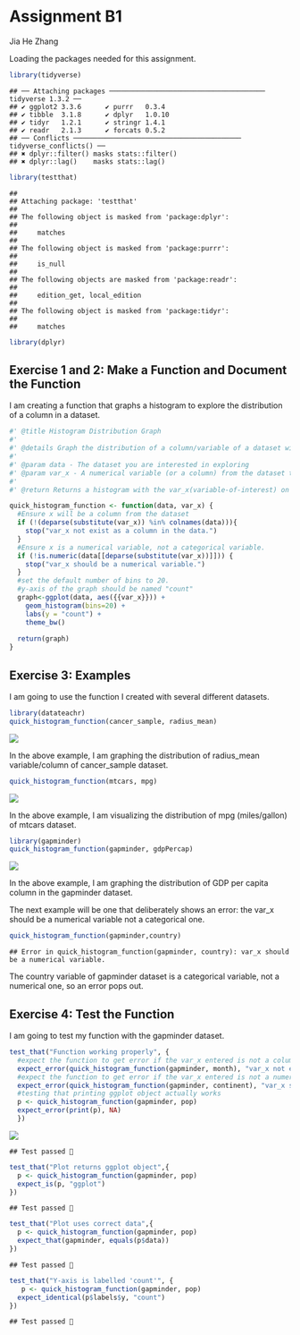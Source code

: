 Assignment B1
================
Jia He Zhang

Loading the packages needed for this assignment.

``` r
library(tidyverse)
```

    ## ── Attaching packages ─────────────────────────────────────── tidyverse 1.3.2 ──
    ## ✔ ggplot2 3.3.6      ✔ purrr   0.3.4 
    ## ✔ tibble  3.1.8      ✔ dplyr   1.0.10
    ## ✔ tidyr   1.2.1      ✔ stringr 1.4.1 
    ## ✔ readr   2.1.3      ✔ forcats 0.5.2 
    ## ── Conflicts ────────────────────────────────────────── tidyverse_conflicts() ──
    ## ✖ dplyr::filter() masks stats::filter()
    ## ✖ dplyr::lag()    masks stats::lag()

``` r
library(testthat)
```

    ## 
    ## Attaching package: 'testthat'
    ## 
    ## The following object is masked from 'package:dplyr':
    ## 
    ##     matches
    ## 
    ## The following object is masked from 'package:purrr':
    ## 
    ##     is_null
    ## 
    ## The following objects are masked from 'package:readr':
    ## 
    ##     edition_get, local_edition
    ## 
    ## The following object is masked from 'package:tidyr':
    ## 
    ##     matches

``` r
library(dplyr)
```

## Exercise 1 and 2: Make a Function and Document the Function

I am creating a function that graphs a histogram to explore the
distribution of a column in a dataset.

``` r
#' @title Histogram Distribution Graph
#' 
#' @details Graph the distribution of a column/variable of a dataset with histogram by dividing the x-axis into bins and counting the number of observations in each bin. 
#' 
#' @param data - The dataset you are interested in exploring
#' @param var_x - A numerical variable (or a column) from the dataset that you are interested in visualizing the distribution. 
#' 
#' @return Returns a histogram with the var_x(variable-of-interest) on the x-axis, and count on the y-axis. 

quick_histogram_function <- function(data, var_x) { 
  #Ensure x will be a column from the dataset 
  if (!(deparse(substitute(var_x)) %in% colnames(data))){
    stop("var_x not exist as a column in the data.")
  } 
  #Ensure x is a numerical variable, not a categorical variable. 
  if (!is.numeric(data[[deparse(substitute(var_x))]])) {
    stop("var_x should be a numerical variable.")
  }
  #set the default number of bins to 20.  
  #y-axis of the graph should be named "count"  
  graph<-ggplot(data, aes({{var_x}})) + 
    geom_histogram(bins=20) + 
    labs(y = "count") +
    theme_bw()
  
  return(graph)
}
```

## Exercise 3: Examples

I am going to use the function I created with several different
datasets.

``` r
library(datateachr)
quick_histogram_function(cancer_sample, radius_mean)
```

![](Assignment-B1-1-_files/figure-gfm/Example%201:%20cancer_sample%20from%20datateachr-1.png)<!-- -->

In the above example, I am graphing the distribution of radius_mean
variable/column of cancer_sample dataset.

``` r
quick_histogram_function(mtcars, mpg)
```

![](Assignment-B1-1-_files/figure-gfm/Example%202:%20mtcars-1.png)<!-- -->

In the above example, I am visualizing the distribution of mpg
(miles/gallon) of mtcars dataset.

``` r
library(gapminder)
quick_histogram_function(gapminder, gdpPercap)
```

![](Assignment-B1-1-_files/figure-gfm/Example%203:%20gapminder-1.png)<!-- -->

In the above example, I am graphing the distribution of GDP per capita
column in the gapminder dataset.

The next example will be one that deliberately shows an error: the var_x
should be a numerical variable not a categorical one.

``` r
quick_histogram_function(gapminder,country)
```

    ## Error in quick_histogram_function(gapminder, country): var_x should be a numerical variable.

The country variable of gapminder dataset is a categorical variable, not
a numerical one, so an error pops out.

## Exercise 4: Test the Function

I am going to test my function with the gapminder dataset.

``` r
test_that("Function working properly", {
  #expect the function to get error if the var_x entered is not a column from the dataset.
  expect_error(quick_histogram_function(gapminder, month), "var_x not exist as a column in the data.")
  #expect the function to get error if the var_x entered is not a numerical variable. 
  expect_error(quick_histogram_function(gapminder, continent), "var_x should be a numerical variable.")
  #testing that printing ggplot object actually works
  p <- quick_histogram_function(gapminder, pop)
  expect_error(print(p), NA)
  })
```

![](Assignment-B1-1-_files/figure-gfm/unnamed-chunk-3-1.png)<!-- -->

    ## Test passed 🌈

``` r
test_that("Plot returns ggplot object",{
  p <- quick_histogram_function(gapminder, pop)
  expect_is(p, "ggplot")
})
```

    ## Test passed 🥳

``` r
test_that("Plot uses correct data",{
  p <- quick_histogram_function(gapminder, pop)
  expect_that(gapminder, equals(p$data))
})
```

    ## Test passed 🎊

``` r
test_that("Y-axis is labelled 'count'", {
   p <- quick_histogram_function(gapminder, pop)
  expect_identical(p$labels$y, "count")
})
```

    ## Test passed 🎊
